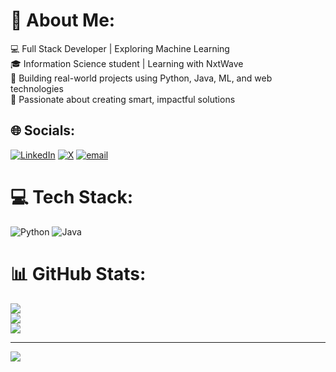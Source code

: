# 💫 About Me:
💻 Full Stack Developer |  Exploring Machine Learning<br>🎓 Information Science student |  Learning with NxtWave  <br>🌱 Building real-world projects using Python, Java, ML, and web technologies  <br>📌 Passionate about creating smart, impactful solutions  <br>


## 🌐 Socials:
[![LinkedIn](https://img.shields.io/badge/LinkedIn-%230077B5.svg?logo=linkedin&logoColor=white)](https://linkedin.com/in/pavana-kv) [![X](https://img.shields.io/badge/X-black.svg?logo=X&logoColor=white)](https://x.com/@pavana_kv_) [![email](https://img.shields.io/badge/Email-D14836?logo=gmail&logoColor=white)](mailto:pavanakv557@gmail.com) 

# 💻 Tech Stack:
![Python](https://img.shields.io/badge/python-3670A0?style=plastic&logo=python&logoColor=ffdd54) ![Java](https://img.shields.io/badge/java-%23ED8B00.svg?style=plastic&logo=openjdk&logoColor=white)
# 📊 GitHub Stats:
![](https://github-readme-stats.vercel.app/api?username=Pavanakv&theme=dark&hide_border=false&include_all_commits=false&count_private=false)<br/>
![](https://nirzak-streak-stats.vercel.app/?user=Pavanakv&theme=dark&hide_border=false)<br/>
![](https://github-readme-stats.vercel.app/api/top-langs/?username=Pavanakv&theme=dark&hide_border=false&include_all_commits=false&count_private=false&layout=compact)

---
[![](https://visitcount.itsvg.in/api?id=Pavanakv&icon=0&color=0)](https://visitcount.itsvg.in)

<!-- Proudly created with GPRM ( https://gprm.itsvg.in ) -->
